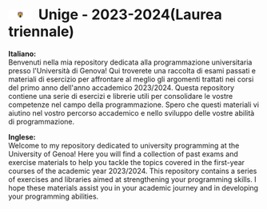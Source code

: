 # <img src="logo_uni_genova.png" height=20>&nbsp; Unige - 2023-2024(Laurea triennale)

**Italiano:** <br>
Benvenuti nella mia repository dedicata alla programmazione universitaria presso l'Università di Genova! Qui troverete una raccolta di esami passati e materiali di esercizio per affrontare al meglio gli argomenti trattati nei corsi del primo anno dell'anno accademico 2023/2024. Questa repository contiene una serie di esercizi e librerie utili per consolidare le vostre competenze nel campo della programmazione. Spero che questi materiali vi aiutino nel vostro percorso accademico e nello sviluppo delle vostre abilità di programmazione.

**Inglese:** <br>
Welcome to my repository dedicated to university programming at the University of Genoa! Here you will find a collection of past exams and exercise materials to help you tackle the topics covered in the first-year courses of the academic year 2023/2024. This repository contains a series of exercises and libraries aimed at strengthening your programming skills. I hope these materials assist you in your academic journey and in developing your programming abilities.
